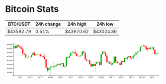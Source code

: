 # Bitcoin Stats

BTC/USDT|24h change|24h high|24h low|
|---|---|---|---|
|$43592.79|0.51%|$43970.62|$43024.86|

<img src="./chart.svg">
